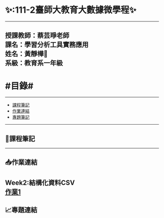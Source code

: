 ✨:111-2臺師大教育大數據微學程:sparkles:
=========================
---
授課教師：蔡芸琤老師
<br/>課名：學習分析工具實務應用
<br/>姓名：黃靜樺:frog:
<br/>系級：教育系一年級
---
#目錄#
========
---
* [課程筆記](#jump1)
* [作業連結](#jump2)
* [專題筆記](#jump3)

---
## <span id="jump1">:bookmark_tabs:課程筆記</span>
---
## <span id="jump2">:inbox_tray:作業連結</span>

Week2:結構化資料CSV
<br/>[作業1](https://github.com/tobyright6277/LAT_repo/blob/main/Week2/FirstTest-checkpoint.ipynb)
---
## <span id="jump3">:chart_with_upwards_trend:專題連結</span>
